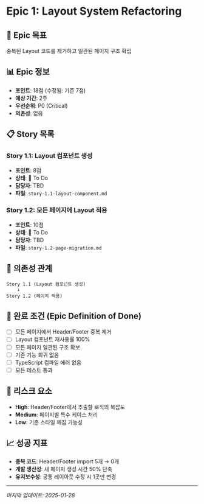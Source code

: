 # Epic 1: Layout System Refactoring

## 🎯 Epic 목표
중복된 Layout 코드를 제거하고 일관된 페이지 구조 확립

## 📊 Epic 정보
- **포인트**: 18점 (수정됨: 기존 7점)
- **예상 기간**: 2주
- **우선순위**: P0 (Critical)
- **의존성**: 없음

## 📋 Story 목록

### Story 1.1: Layout 컴포넌트 생성
- **포인트**: 8점
- **상태**: 📝 To Do
- **담당자**: TBD
- **파일**: `story-1.1-layout-component.md`

### Story 1.2: 모든 페이지에 Layout 적용  
- **포인트**: 10점
- **상태**: 📝 To Do
- **담당자**: TBD
- **파일**: `story-1.2-page-migration.md`

## 🔗 의존성 관계
```
Story 1.1 (Layout 컴포넌트 생성)
    ↓
Story 1.2 (페이지 적용)
```

## 🎯 완료 조건 (Epic Definition of Done)
- [ ] 모든 페이지에서 Header/Footer 중복 제거
- [ ] Layout 컴포넌트 재사용률 100%
- [ ] 모든 페이지 일관된 구조 확보
- [ ] 기존 기능 회귀 없음
- [ ] TypeScript 컴파일 에러 없음
- [ ] 모든 테스트 통과

## 🚨 리스크 요소
- **High**: Header/Footer에서 추출할 로직의 복잡도
- **Medium**: 페이지별 특수 케이스 처리
- **Low**: 기존 스타일 깨짐 가능성

## 📈 성공 지표
- **중복 코드**: Header/Footer import 5개 → 0개
- **개발 생산성**: 새 페이지 생성 시간 50% 단축
- **유지보수성**: 공통 레이아웃 수정 시 1곳만 변경

---

*마지막 업데이트: 2025-01-28*